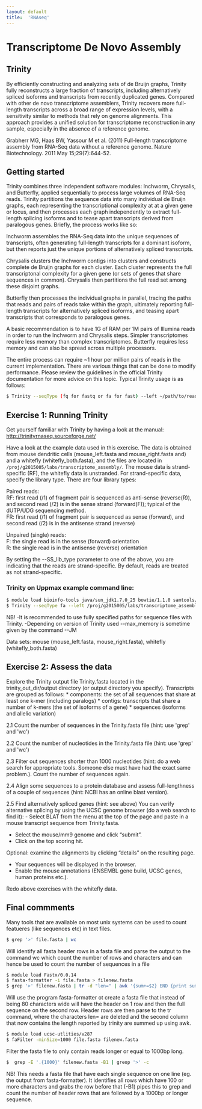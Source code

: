 ```yaml
---
layout: default
title:  'RNAseq'
---
```


# Transcriptome De Novo Assembly

## Trinity

By efficiently constructing and analyzing sets of de Bruijn graphs, Trinity fully reconstructs a large fraction of transcripts, including alternatively spliced isoforms and transcripts from recently duplicated genes.
Compared with other de novo transcriptome assemblers, Trinity recovers more full-length transcripts across a broad range of expression levels, with a sensitivity similar to methods that rely on genome alignments.
This approach provides a unified solution for transcriptome reconstruction in any sample, especially in the absence of a reference genome.

Grabherr MG, Haas BW, Yassour M et al. (2011) Full-length transcriptome assembly from RNA-Seq data without a reference genome.
Nature Biotechnology.
2011 May 15;29(7):644-52.

## Getting started

Trinity combines three independent software modules: Inchworm, Chrysalis, and Butterfly, applied sequentially to process large volumes of RNA-Seq reads.
Trinity partitions the sequence data into many individual de Bruijn graphs, each representing the transcriptional complexity at at a given gene or locus, and then processes each graph independently to extract full-length splicing isoforms and to tease apart transcripts derived from paralogous genes.
Briefly, the process works like so:

Inchworm assembles the RNA-Seq data into the unique sequences of transcripts, often generating full-length transcripts for a dominant isoform, but then reports just the unique portions of alternatively spliced transcripts.

Chrysalis clusters the Inchworm contigs into clusters and constructs complete de Bruijn graphs for each cluster.
Each cluster represents the full transcriptonal complexity for a given gene (or sets of genes that share sequences in common).
Chrysalis then partitions the full read set among these disjoint graphs.

Butterfly then processes the individual graphs in parallel, tracing the paths that reads and pairs of reads take within the graph, ultimately reporting full-length transcripts for alternatively spliced isoforms, and teasing apart transcripts that corresponds to paralogous genes.

A basic recommendation is to have 1G of RAM per 1M pairs of Illumina reads in order to run the Inchworm and Chrysalis steps.
Simpler transcriptomes require less memory than complex transcriptomes.
Butterfly requires less memory and can also be spread across multiple processors.

The entire process can require ~1 hour per million pairs of reads in the current implementation.
There are various things that can be done to modify performance.
Please review the guidelines in the official Trinity documentation for more advice on this topic.
Typical Trinity usage is as follows:

```bash
$ Trinity --seqType (fq for fastq or fa for fast) --left ~/path/to/reads_1.fq --right ~/path/to/reads_2.fq (or --single for single reads) --CPU 4 --output ~/path/to/output_dir
```

## Exercise 1: Running Trinity

Get yourself familiar with Trinity by having a look at the manual: http://trinityrnaseq.sourceforge.net/

Have a look at the example data used in this exercise.
The data is obtained from mouse dendritic cells (mouse_left.fasta and mouse_right.fasta and) and a whitefly (whitefly_both.fasta), and the files are located in `/proj/g2015005/labs/transcriptome_assembly/`.
The mouse data is strand-specific (RF), the whitefly data is unstranded.
For strand-specific data, specify the library type.
There are four library types:

Paired reads:  
RF: first read (/1) of fragment pair is sequenced as anti-sense (reverse(R)), and second read (/2) is in the sense strand (forward(F)); typical of the dUTP/UDG sequencing method.  
FR: first read (/1) of fragment pair is sequenced as sense (forward), and second read (/2) is in the antisense strand (reverse)  

Unpaired (single) reads:  
F: the single read is in the sense (forward) orientation  
R: the single read is in the antisense (reverse) orientation

By setting the --SS_lib_type parameter to one of the above, you are indicating that the reads are strand-specific.
By default, reads are treated as not strand-specific.

### Trinity on Uppmax example command line:
```bash
$ module load bioinfo-tools java/sun_jdk1.7.0_25 bowtie/1.1.0 samtools/0.1.19 trinity/2014-07-17
$ Trinity --seqType fa --left /proj/g2015005/labs/transcriptome_assembly/mouse_left.fasta --right /proj/g2015005/labs/transcriptome_assembly/mouse_right.fasta --SS_lib_type RF --CPU 8 --max_memory 16G --output trinity_out/
```

NB! -It is recommended to use fully specified paths for sequence files with Trinity.
    -Depending on version of Trinity used --max_memory is sometime given by the command --JM

Data sets: mouse (mouse_left.fasta, mouse_right.fasta), whitefly (whitefly_both.fasta)

## Exercise 2: Assess the data

Explore the Trinity output file Trinity.fasta located in the trinity_out_dir/output directory (or output directory you specify).
Transcripts are grouped as follows: * components: the set of all sequences that share at least one k-mer (including paralogs) * contigs: transcripts that share a number of k-mers (the set of isoforms of a gene) * sequences (isoforms and allelic variation)

2.1 Count the number of sequences in the Trinity.fasta file (hint: use 'grep' and 'wc')

2.2 Count the number of nucleotides in the Trinity.fasta file (hint: use 'grep' and 'wc')

2.3 Filter out sequences shorter than 1000 nucleotides (hint: do a web search for appropriate tools.
Someone else must have had the exact same problem.).
Count the number of sequences again.

2.4 Align some sequences to a protein database and assess full-lengthness of a couple of sequences (hint: NCBI has an online blast version).

2.5 Find alternatively spliced genes (hint: see above) You can verify alternative splicing by using the UCSC genome browser (do a web search to find it): - Select BLAT from the menu at the top of the page and paste in a mouse transcript sequence from Trinity.fasta.  
- Select the mouse/mm9 genome and click “submit”.  
- Click on the top scoring hit.

Optional: examine the alignments by clicking “details” on the resulting page.  
- Your sequences will be displayed in the browser.  
- Enable the mouse annotations (ENSEMBL gene build, UCSC genes, human proteins etc.).

Redo above exercises with the whitefly data.

## Final commments

Many tools that are available on most unix systems can be used to count featueres (like sequences etc) in text files.

```bash
$ grep '>' file.fasta | wc 
```

Will identify all fasta header rows in a fasta file and parse the output to the command wc which count the number of rows and characters and can hence be used to count the number of sequences in a file

```bash
$ module load Fastx/0.0.14
$ fasta-formatter -i file.fasta > filenew.fasta
$ grep '>' filenew.fasta | tr -d "len=" | awk '{sum+=$2} END {print sum}'
```

Will use the program fasta-formatter ot create a fasta file that instead of being 80 characters wide will have the header on 1 row and then the full sequence on the second row.
Header rows are then parse to the tr command, where the characters len= are deleted and the second column that now contains the length reported by trinity are summed up using awk.

```bash
$ module load ucsc-utlities/v287
$ faFilter -minSize=1000 file.fasta filenew.fasta
```

Filter the fasta file to only contain reads longer or equal to 1000bp long.

```bash
$  grep -E '.{1000}' filenew.fasta -B1 | greop '>' -c
```

NB! This needs a fasta file that have each single sequence on one line (eg. the output from fasta-formatter).
It identifies all rows which have 100 or more characters and grabs the row before that (-B1) pipes this to grep and count the number of header rows that are followed by a 1000bp or longer sequence.
